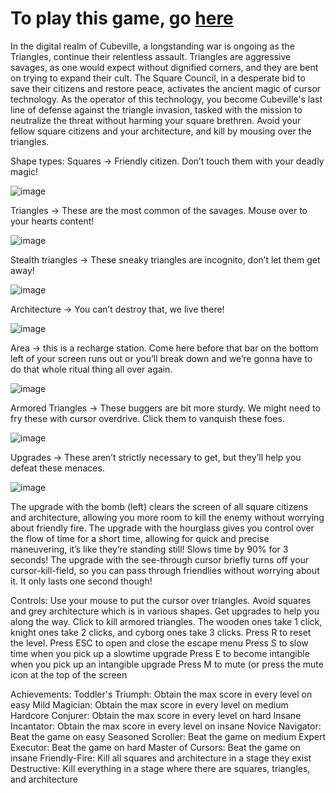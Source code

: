 <h1>To play this game, go <a href="BraedenRuff.github.io/CursorCombat">here</a></h1>

In the digital realm of Cubeville, a longstanding war is ongoing as the Triangles, continue their relentless
assault. Triangles are aggressive savages, as one would expect without dignified corners, and they are
bent on trying to expand their cult. The Square Council, in a desperate bid to save their citizens and
restore peace, activates the ancient magic of cursor technology.
As the operator of this technology, you become Cubeville's last line of defense against the triangle
invasion, tasked with the mission to neutralize the threat without harming your square brethren.
Avoid your fellow square citizens and your architecture, and kill by mousing over the triangles.

Shape types:
Squares -> Friendly citizen. Don’t touch them with your deadly magic!

![image](https://github.com/BraedenRuff/CursorCombat/assets/45854390/aeee904c-77f0-4bb6-9c1b-aeb051f08e86)

Triangles -> These are the most common of the savages. Mouse over to your hearts content!

![image](https://github.com/BraedenRuff/CursorCombat/assets/45854390/70c75a09-f9fc-46fb-9d26-4378ca314760)

Stealth triangles -> These sneaky triangles are incognito, don’t let them get away!

![image](https://github.com/BraedenRuff/CursorCombat/assets/45854390/1f602308-ec33-4cbf-94ce-bfdff7e4f340)

Architecture -> You can’t destroy that, we live there!

![image](https://github.com/BraedenRuff/CursorCombat/assets/45854390/33a60bf6-4ea2-48ad-909a-1658f5c97476)

Area -> this is a recharge station. Come here before that bar on the bottom left of your screen runs out
or you’ll break down and we’re gonna have to do that whole ritual thing all over again.

![image](https://github.com/BraedenRuff/CursorCombat/assets/45854390/b6ac62b1-20c5-4cb9-8e60-6cd6017bcf75)

Armored Triangles -> These buggers are bit more sturdy. We might need to fry these with cursor
overdrive. Click them to vanquish these foes.

![image](https://github.com/BraedenRuff/CursorCombat/assets/45854390/c5c055d2-ab12-4641-889a-3a81a04a8b60)

Upgrades -> These aren’t strictly necessary to get, but they’ll help you defeat these menaces.

![image](https://github.com/BraedenRuff/CursorCombat/assets/45854390/b13489c5-73a8-4c29-8526-f09194ad173b)

The upgrade with the bomb (left) clears the screen of all square citizens and architecture, allowing you
more room to kill the enemy without worrying about friendly fire.
The upgrade with the hourglass gives you control over the flow of time for a short time, allowing for
quick and precise maneuvering, it’s like they’re standing still! Slows time by 90% for 3 seconds!
The upgrade with the see-through cursor briefly turns off your cursor-kill-field, so you can pass through
friendlies without worrying about it. It only lasts one second though!

Controls:
Use your mouse to put the cursor over triangles. Avoid squares and grey architecture which is in various
shapes. Get upgrades to help you along the way. Click to kill armored triangles. The wooden ones take 1
click, knight ones take 2 clicks, and cyborg ones take 3 clicks.
Press R to reset the level.
Press ESC to open and close the escape menu
Press S to slow time when you pick up a slowtime upgrade
Press E to become intangible when you pick up an intangible upgrade
Press M to mute (or press the mute icon at the top of the screen

Achievements:
Toddler's Triumph: Obtain the max score in every level on easy
Mild Magician: Obtain the max score in every level on medium
Hardcore Conjurer: Obtain the max score in every level on hard
Insane Incantator: Obtain the max score in every level on insane
Novice Navigator: Beat the game on easy
Seasoned Scroller: Beat the game on medium
Expert Executor: Beat the game on hard
Master of Cursors: Beat the game on insane
Friendly-Fire: Kill all squares and architecture in a stage they exist
Destructive: Kill everything in a stage where there are squares, triangles, and architecture

